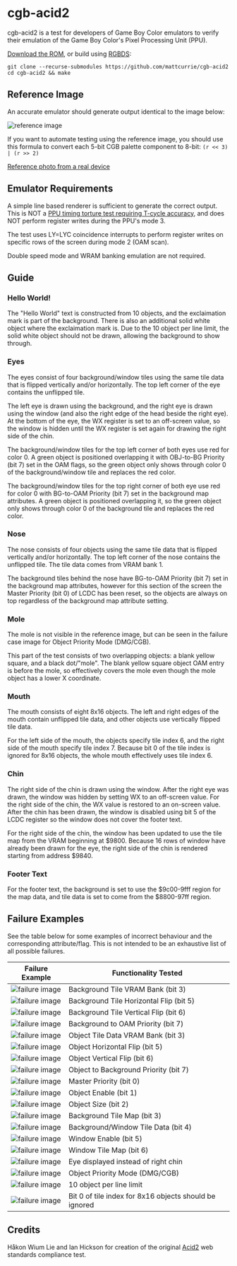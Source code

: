 # cgb-acid2
cgb-acid2 is a test for developers of Game Boy Color emulators to verify their
emulation of the Game Boy Color's Pixel Processing Unit (PPU).

[Download the ROM](https://github.com/mattcurrie/cgb-acid2/releases/download/v1.1/cgb-acid2.gbc),
or build using [RGBDS](https://github.com/rednex/rgbds):

```
git clone --recurse-submodules https://github.com/mattcurrie/cgb-acid2
cd cgb-acid2 && make
```

## Reference Image
An accurate emulator should generate output identical to the image below:

![reference image](img/reference.png)

If you want to automate testing using the reference image, you should use this
formula to convert each 5-bit CGB palette component to 8-bit: 
`(r << 3) | (r >> 2)`

[Reference photo from a real device](https://github.com/mattcurrie/cgb-acid2/raw/master/img/photo.jpg)

## Emulator Requirements
A simple line based renderer is sufficient to generate the correct output. This
is NOT a [PPU timing torture test requiring T-cycle accuracy](https://github.com/mattcurrie/mealybug-tearoom-tests),
and does NOT perform register writes during the PPU's mode 3.

The test uses LY=LYC coincidence interrupts to perform register writes on
specific rows of the screen during mode 2 (OAM scan).

Double speed mode and WRAM banking emulation are not required.

## Guide

### Hello World!
The "Hello World" text is constructed from 10 objects, and the exclaimation
mark is part of the background. There is also an additional solid white object
where the exclaimation mark is. Due to the 10 object per line limit, the solid
white object should not be drawn, allowing the background to show through.

### Eyes
The eyes consist of four background/window tiles using the same tile data that
is flipped vertically and/or horizontally. The top left corner of the eye
contains the unflipped tile. 

The left eye is drawn using the background, and the right eye is drawn using
the window (and also the right edge of the head beside the right eye). At the
bottom of the eye, the WX register is set to an off-screen value, so the window
is hidden until the WX register is set again for drawing the right side of the
chin.

The background/window tiles for the top left corner of both eyes use red for
color 0. A green object is positioned overlapping it with OBJ-to-BG Priority
(bit 7) set in the OAM flags, so the green object only shows through color 0 of
the background/window tile and replaces the red color.

The background/window tiles for the top right corner of both eye use red for
color 0 with BG-to-OAM Priority (bit 7) set in the background map attributes. A
green object is positioned overlapping it, so the green object only shows
through color 0 of the background tile and replaces the red color.

### Nose
The nose consists of four objects using the same tile data that is flipped
vertically and/or horizontally. The top left corner of the nose contains the
unflipped tile. The tile data comes from VRAM bank 1.

The background tiles behind the nose have BG-to-OAM Priority (bit 7) set in the
background map attributes, however for this section of the screen the Master
Priority (bit 0) of LCDC has been reset, so the objects are always on top
regardless of the background map attribute setting.

### Mole
The mole is not visible in the reference image, but can be seen in the failure
case image for Object Priority Mode (DMG/CGB).

This part of the test consists of two overlapping objects: a blank yellow
square, and a black dot/"mole". The blank yellow square object OAM entry is
before the mole, so effectively covers the mole even though the mole object has
a lower X coordinate.

### Mouth
The mouth consists of eight 8x16 objects. The left and right edges of the mouth
contain unflipped tile data, and other objects use vertically flipped tile
data.

For the left side of the mouth, the objects specify tile index 6, and the right
side of the mouth specify tile index 7. Because bit 0 of the tile index is
ignored for 8x16 objects, the whole mouth effectively uses tile index 6.

### Chin
The right side of the chin is drawn using the window. After the right eye was
drawn, the window was hidden by setting WX to an off-screen value. For the
right side of the chin, the WX value is restored to an on-screen value. After
the chin has been drawn, the window is disabled using bit 5 of the LCDC
register so the window does not cover the footer text.

For the right side of the chin, the window has been updated to use the tile map
from the VRAM beginning at $9800.  Because 16 rows of window have already been
drawn for the eye, the right side of the chin is rendered starting from address
$9840.

### Footer Text
For the footer text, the background is set to use the $9c00-9fff region for
the map data, and tile data is set to come from the $8800-97ff region.

## Failure Examples
See the table below for some examples of incorrect behaviour and the
corresponding attribute/flag. This is not intended to be an exhaustive list of
all possible failures.

| Failure Example | Functionality Tested |
| --------------- | ---------------------|
| ![failure image](img/failures/bg-map-vram-bank.png)| Background Tile VRAM Bank (bit 3) |  
| ![failure image](img/failures/bg-horizontal-flip.png) | Background Tile Horizontal Flip (bit 5) |
| ![failure image](img/failures/bg-vertical-flip.png) | Background Tile Vertical Flip (bit 6) |
| ![failure image](img/failures/bg-to-oam-priority.png) | Background to OAM Priority (bit 7) |
| ![failure image](img/failures/obj-vram-bank.png) | Object Tile Data VRAM Bank (bit 3) |
| ![failure image](img/failures/obj-horizontal-flip.png) | Object Horizontal Flip (bit 5) |
| ![failure image](img/failures/obj-vertical-flip.png) | Object Vertical Flip (bit 6) |
| ![failure image](img/failures/obj-to-bg-priority.png) | Object to Background Priority (bit 7) |
| ![failure image](img/failures/master-priority.png) | Master Priority (bit 0) |
| ![failure image](img/failures/obj-enable.png) | Object Enable (bit 1) |
| ![failure image](img/failures/obj-size.png) | Object Size (bit 2) |
| ![failure image](img/failures/bg-map.png) | Background Tile Map (bit 3) |
| ![failure image](img/failures/tile-sel.png) | Background/Window Tile Data (bit 4) |
| ![failure image](img/failures/win-enable.png) | Window Enable (bit 5) |
| ![failure image](img/failures/win-map.png) | Window Tile Map (bit 6) |
| ![failure image](img/failures/win-line-counter.png) | Eye displayed instead of right chin |
| ![failure image](img/failures/obj-priority-mode.png) | Object Priority Mode (DMG/CGB) |
| ![failure image](img/failures/10-obj-limit.png) | 10 object per line limit |
| ![failure image](img/failures/8x16-obj-tile-index-bit-0.png) | Bit 0 of tile index for 8x16 objects should be ignored |

## Credits
Håkon Wium Lie and Ian Hickson for creation of the original 
[Acid2](http://www.acidtests.org/) web standards compliance test.
